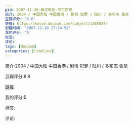 ```yaml
---
pid: 2007-11-10-看过电影-可可西里
简介: 2004 / 中国大陆 中国香港 / 剧情 犯罪 / 陆川 / 多布杰 张垒
豆瓣评分: '8.8'
链接: https://movie.douban.com/subject/1308857/
创建时间: '2007-11-10 17:24:58'
我的评分: '5'
标签:
评论:
tags: [douban]
categories: [timeline]
---
```

简介:2004 / 中国大陆 中国香港 / 剧情 犯罪 / 陆川 / 多布杰 张垒

豆瓣评分:8.8

[链接](https://movie.douban.com/subject/1308857/)

我的评分:5

标签:

评论:

